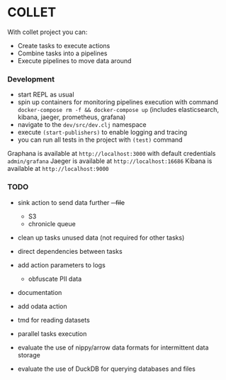 # COLLET

With collet project you can:
- Create tasks to execute actions
- Combine tasks into a pipelines
- Execute pipelines to move data around

### Development

- start REPL as usual
- spin up containers for monitoring pipelines execution with command
  `docker-compose rm -f && docker-compose up` (includes elasticsearch, kibana, jaeger, prometheus, grafana)
- navigate to the `dev/src/dev.clj` namespace
- execute `(start-publishers)` to enable logging and tracing
- you can run all tests in the project with `(test)` command

Graphana is available at `http://localhost:3000` with default credentials `admin/grafana`
Jaeger is available at `http://localhost:16686`
Kibana is available at `http://localhost:9000`


### TODO
- sink action to send data further 
  ~~- file~~
  - S3
  - chronicle queue

- clean up tasks unused data (not required for other tasks)
- direct dependencies between tasks
- add action parameters to logs
  - obfuscate PII data

- documentation
- add odata action

- tmd for reading datasets
- parallel tasks execution
- evaluate the use of nippy/arrow data formats for intermittent data storage
- evaluate the use of DuckDB for querying databases and files
